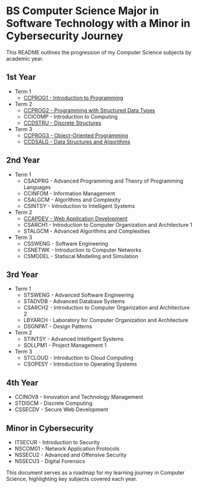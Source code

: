# BS Computer Science Major in Software Technology with a Minor in Cybersecurity Journey

This README outlines the progression of my Computer Science subjects by academic year.

## 1st Year
- Term 1
  - [CCPROG1 - Introduction to Programming](CCPROG1)
- Term 2
  - [CCPROG2 - Programming with Structured Data Types](CCPROG2)
  - CCICOMP - Introduction to Computing
  - [CCDSTRU - Discrete Structures](CCDSTRU)
- Term 3
  - [CCPROG3 - Object-Oriented Programming](CCPROG3)
  - [CCDSALG - Data Structures and Algorithms](CCDSALG)

## 2nd Year
- Term 1
  - CSADPRG - Advanced Programming and Theory of Programming Languages
  - CCINFOM - Information Management
  - CSALGCM - Algorithms and Complexity
  - CSINTSY - Introduction to Intelligent Systems
- Term 2
  - [CCAPDEV - Web Application Development](CCAPDEV)
  - CSARCH1 - Introduction to Computer Organization and Architecture 1
  - STALGCM - Advanced Algorithms and Complexities
- Term 3
  - CSSWENG - Software Engineering
  - CSNETWK - Introduction to Computer Networks
  - CSMODEL - Statiscal Modelling and Simulation

## 3rd Year
- Term 1
  - STSWENG - Advanced Software Engineering
  - STADVDB - Advanced Database Systems
  - CSARCH2 - Introduction to Computer Organization and Architecture 2
  - LBYARCH - Laboratory for Computer Organization and Architecture
  - DSGNPAT - Design Patterns
- Term 2
  - STINTSY - Advanced Intelligent Systems
  - SOLLPM1 - Project Management 1
- Term 3
  - STCLOUD - Introduction to Cloud Computing
  - CSOPESY - Introduction to Operating Systems

## 4th Year
- CCINOV8 - Innovation and Technology Management
- STDISCM - Discrete Computing
- CSSECDV - Secure Web Development

## Minor in Cybersecurity
- ITSECUR - Introduction to Security
- NSCOM01 - Network Application Protocols
- NSSECU2 - Advanced and Offensive Security
- NSSECU3 - Digital Forensics
  
This document serves as a roadmap for my learning journey in Computer Science, highlighting key subjects covered each year.
